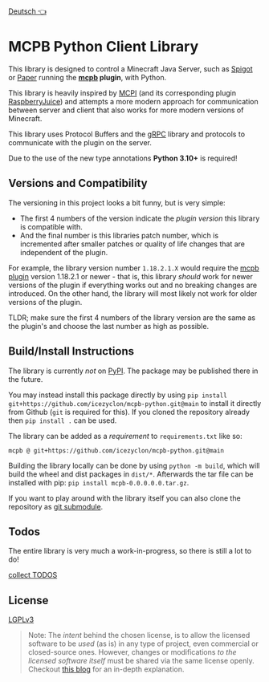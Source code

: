 [Deutsch 👈](README_DEUTSCH.md)

# MCPB Python Client Library

This library is designed to control a Minecraft Java Server, such as [Spigot](https://www.spigotmc.org/) or [Paper](https://papermc.io/) running the **[mcpb](https://github.com/icezyclon/mcpb) plugin**, with Python.

This library is heavily inspired by [MCPI](https://github.com/martinohanlon/mcpi) (and its corresponding plugin [RaspberryJuice](https://github.com/zhuowei/RaspberryJuice)) and attempts a more modern approach for communication between server and client that also works for more modern versions of Minecraft.

This library uses Protocol Buffers and the [gRPC](https://grpc.io/) library and protocols to communicate with the plugin on the server.

Due to the use of the new type annotations **Python 3.10+** is required!

## Versions and Compatibility

The versioning in this project looks a bit funny, but is very simple:

* The first 4 numbers of the version indicate the *plugin version* this library is compatible with.
* And the final number is this libraries patch number, which is incremented after smaller patches or quality of life changes that are independent of the plugin.

For example, the library version number `1.18.2.1.X` would require the [mcpb plugin](https://github.com/icezyclon/mcpb) version 1.18.2.1 or newer -
that is, this library *should* work for newer versions of the plugin if everything works out and no breaking changes are introduced.
On the other hand, the library will most likely not work for older versions of the plugin.

TLDR; make sure the first 4 numbers of the library version are the same as the plugin's and choose the last number as high as possible.


## Build/Install Instructions

The library is currently *not* on [PyPI](https://pypi.org/). The package may be published there in the future.

You may instead install this package directly by using `pip install git+https://github.com/icezyclon/mcpb-python.git@main` to install it directly from Github (`git` is required for this).
If you cloned the repository already then `pip install .` can be used.

The library can be added as a *requirement* to `requirements.txt` like so:
```
mcpb @ git+https://github.com/icezyclon/mcpb-python.git@main
```

Building the library locally can be done by using `python -m build`, which will build the wheel and dist packages in `dist/*`.
Afterwards the tar file can be installed with pip: `pip install mcpb-0.0.0.0.0.tar.gz`.

If you want to play around with the library itself you can also clone the repository as [git submodule](https://git-scm.com/book/en/v2/Git-Tools-Submodules).

## Todos

The entire library is very much a work-in-progress, so there is still a lot to do!

[collect TODOS](TODOS.md)

## License

[LGPLv3](LICENSE)

> Note: The *intent* behind the chosen license, is to allow the licensed software to be *used* (as is) in any type of project, even commercial or closed-source ones.
> However, changes or modifications *to the licensed software itself* must be shared via the same license openly.
> Checkout [this blog](https://fossa.com/blog/open-source-software-licenses-101-lgpl-license/) for an in-depth explanation.
